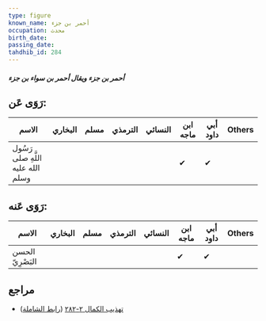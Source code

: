 ```yaml
---
type: figure
known_name: أحمر بن جزء
occupation: محدث
birth_date:
passing_date:
tahdhib_id: 284
---
```

##### أحمر بن جزء ويقال أحمر بن سواء بن جزء

## رَوَى عَن:
| الاسم                             | البخاري | مسلم | الترمذي | النسائي | ابن ماجه | أبي داود | Others |
| --------------------------------- | ------- | ---- | ------- | ------- | -------- | -------- | ------ |
| رَسُول اللَّهِ صلى الله عليه وسلم |         |      |         |         | ✔        | ✔        |        |
## رَوَى عَنه:
| الاسم            | البخاري | مسلم | الترمذي | النسائي | ابن ماجه | أبي داود | Others |
| ---------------- | ------- | ---- | ------- | ------- | -------- | -------- | ------ |
| الحسن البَصْرِيّ |         |      |         |         | ✔        | ✔        |        |
## مراجع
- [تهذيب الكمال ٢-٢٨٢](obsidian://open?vault=Tahdhib-al-Kamal&file=Figures/٢٨٤-أحمر%20بن%20جزء%20ويقال%20أحمر%20بن%20سواء%20بن%20جزء) ([رابط الشاملة](https://shamela.ws/book/3722/763))